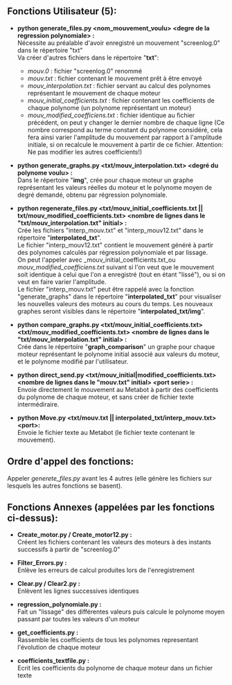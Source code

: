 
## Fonctions Utilisateur (5):

* __python generate_files.py \<nom_mouvement_voulu\> \<degre de la regression polynomiale\> :__   
Nécessite au préalable d'avoir enregistré un mouvement "screenlog.0" dans le répertoire "txt"   
Va créer d'autres fichiers dans le répertoire "__txt__":      
    * _mouv.0_ : fichier "screenlog.0" renommé
    * _mouv.txt_ : fichier contenant le mouvement prêt à être envoyé
    * _mouv\_interpolation.txt_ : fichier servant au calcul des polynomes représentant le mouvement de chaque moteur
    * _mouv\_initial\_coefficients.txt_ : fichier contenant les coefficients de chaque polynome (un polynome représentant un moteur)
    * _mouv\_modified\_coefficiens.txt_ : fichier identique au fichier précédent, on peut y changer le dernier nombre de chaque ligne (Ce nombre correspond au terme constant du polynome considéré, cela fera ainsi varier l'amplitude du mouvement par rapport à l'amplitude initiale, si on recalcule le mouvement à partir de ce fichier. Attention: Ne pas modifier les autres coefficients!)

* __python generate\_graphs.py \<txt/mouv\_interpolation.txt\> \<degré du polynome voulu\> :__   
Dans le répertoire "__img__", crée pour chaque moteur un graphe représentant les valeurs réelles du moteur et le polynome moyen de degré demandé, obtenu par régression polynomiale.

* __python regenerate_files.py \<txt/mouv_initial_coefficients.txt || txt/mouv_modified_coefficients.txt\> \<nombre de lignes dans le "txt/mouv_interpolation.txt" initial\> :__   
Crée les fichiers "interp_mouv.txt" et "interp_mouv12.txt" dans le répertoire "__interpolated_txt__".  
Le fichier "interp_mouv12.txt" contient le mouvement généré à partir des polynomes calculés par régression polynomiale et par lissage.  
On peut l'appeler avec _mouv\_initial\_coefficients.txt_ou _mouv\_modified\_coefficiens.txt_ suivant si l'on veut que le mouvement soit identique à celui que l'on a enregistré (tout en étant "lissé"), ou si on veut en faire varier l'amplitude.   
Le fichier "interp_mouv.txt" peut être rappelé avec la fonction "generate_graphs" dans le répertoire "__interpolated_txt__" pour visualiser les nouvelles valeurs des moteurs au cours du temps. Les nouveaux graphes seront visibles dans le répertoire "__interpolated_txt/img__".


* __python compare_graphs.py \<txt/mouv_initial_coefficients.txt\> \<txt/mouv_modified_coefficients.txt\> \<nombre de lignes dans le "txt/mouv_interpolation.txt" initial\> :__   
Crée dans le répertoire "__graph_comparison__" un graphe pour chaque moteur représentant le polynome initial associé aux valeurs du moteur, et le polynome modifié par l'utilisateur.


* __python direct_send.py \<txt/mouv_initial|modified_coefficients.txt\> \<nombre de lignes dans le "mouv.txt" initial\> \<port serie\> :__   
Envoie directement le mouvement au Metabot à partir des coefficients du polynome de chaque moteur, et sans créer de fichier texte intermédiraire.   

* __python Move.py \<txt/mouv.txt || interpolated_txt/interp_mouv.txt\> \<port\>:__   
Envoie le fichier texte au Metabot (le fichier texte contenant le mouvement).




## Ordre d'appel des fonctions:

Appeler _generete\_files.py_ avant les 4 autres (elle génère les fichiers sur lesquels les autres fonctions se basent).




## Fonctions Annexes (appelées par les fonctions ci-dessus):

* __Create_motor.py / Create_motor12.py :__   
Créent les fichiers contenant les valeurs des moteurs à des instants successifs à partir de "screenlog.0"

* __Filter_Errors.py :__  
Enlève les erreurs de calcul produites lors de l'enregistrement

* __Clear.py / Clear2.py :__   
Enlèvent les lignes successives identiques

* __regression_polynomiale.py :__   
Fait un "lissage" des différentes valeurs puis calcule le polynome moyen passant par toutes les valeurs d'un moteur

* __get_coefficients.py :__   
Rassemble les coefficients de tous les polynomes representant l'évolution de chaque moteur

* __coefficients_textfile.py :__   
Ecrit les coefficients du polynome de chaque moteur dans un fichier texte